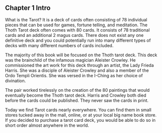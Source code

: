 ## Chapter 1 Intro
What is the Tarot? It is a deck of cards often consisting of 78
individual pieces that can be used for games, fortune telling, and
meditation. The Thoth Tarot deck often comes with 80 cards. It consists
of 78 traditional cards and an additional 2 magus cards. There does not
exist any one definitive deck and you could potentially run into many
different types of decks with many different numbers of cards included.

The majority of this book will be focused on the Thoth tarot deck. This
deck was the brainchild of the infamous magician Aleister Crowley. He
commissioned the art work for this deck through an artist, the Lady
Frieda Harris. She was a disciple of Aleister Crowley and also a member
of the Ordo Templi Orientis. She was versed in the I-Ching as her choice
of divination.

The pair worked tirelessly on the creation of the 80 paintings that
would eventually become the Thoth tarot deck. Harris and Crowley both
died before the cards could be published. They never saw the cards in
print.

Today we find Tarot cards nearly everywhere. You can find them in small stores
tucked away in the mall, online, or at your local big name book store. If you
decided to purchase a tarot card deck, you would be able to do so in short
order almost anywhere in the world.
